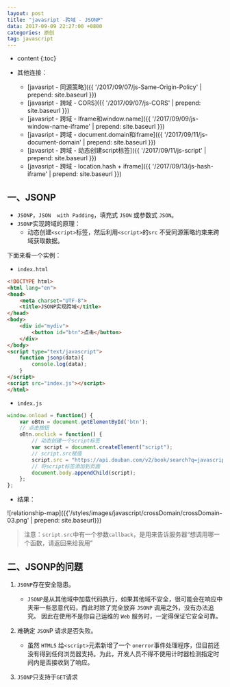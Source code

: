 ```yaml
---
layout: post
title: "javasript -跨域 - JSONP"
data: 2017-09-09 22:27:00 +0800
categories: 原创
tag: javascript
---
```

* content
{:toc}

* 其他连接：  
    + [javasript - 同源策略]({{ '/2017/09/07/js-Same-Origin-Policy' | prepend: site.baseurl }})
    + [javasript - 跨域 - CORS]({{ '/2017/09/07/js-CORS' | prepend: site.baseurl }})
    + [javasript - 跨域 - Iframe和window.name]({{ '/2017/09/09/js-window-name-iframe' | prepend: site.baseurl }})
    + [javasript - 跨域 - document.domain和iframe]({{ '/2017/09/11/js-document-domain' | prepend: site.baseurl }})
    + [javasript - 跨域 - 动态创建script标签]({{ '/2017/09/11/js-script' | prepend: site.baseurl }})
    + [javasript - 跨域 - location.hash + iframe]({{ '/2017/09/13/js-hash-iframe' | prepend: site.baseurl }})
    
<!-- more -->

## 一、JSONP

* `JSONP`，`JSON  with Padding`，填充式 `JSON` 或参数式 `JSON`。
* `JSONP`实现跨域的原理：
    * 动态创建`<script>`标签，然后利用`<script>`的`src` 不受同源策略约束来跨域获取数据。
    
下面来看一个实例：

* `index.html`

```html
<!DOCTYPE html>
<html lang="en">
<head>
    <meta charset="UTF-8">
    <title>JSONP实现跨域</title>
</head>
<body>
    <div id="mydiv">
        <button id="btn">点击</button>
    </div>
</body>
<script type="text/javascript">
    function jsonp(data){
        console.log(data);
    }
</script>
<script src="index.js"></script>
</html>
```

* `index.js`

```js
window.onload = function() {
    var oBtn = document.getElementById('btn');
    // 点击按钮
    oBtn.onclick = function() {     
        // 动态创建一个script标签
        var script = document.createElement("script");
        // script.src赋值
        script.src = "https://api.douban.com/v2/book/search?q=javascript&count=1&callback=handleResponse";
        // 将script标签添加到页面
        document.body.appendChild(script); 
    };
};
```
  
* 结果：

![relationship-map]({{'/styles/images/javascript/crossDomain/crossDomain-03.png' | prepend: site.baseurl}})

> 注意：`script.src`中有一个参数`callback`，是用来告诉服务器“想调用哪一个函数，请返回来给我用”

## 二、JSONP的问题

1. `JSONP`存在安全隐患。
    * `JSONP`是从其他域中加载代码执行，如果其他域不安全，很可能会在响应中夹带一些恶意代码，而此时除了完全放弃 `JSONP` 调用之外，没有办法追究。
    因此在使用不是你自己运维的 `Web` 服务时，一定得保证它安全可靠。

2. 难确定 `JSON`P 请求是否失败。
    * 虽然 `HTML5` 给`<script>`元素新增了一个 `onerror`事件处理程序，但目前还没有得到任何浏览器支持。为此，开发人员不得不使用计时器检测指定时间内是否接收到了响应。

3. `JSONP`只支持于`GET`请求